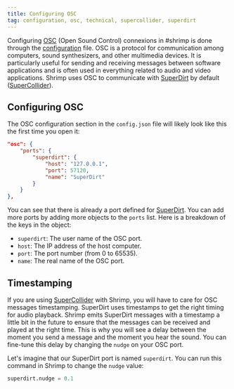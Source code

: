 ```yaml
---
title: Configuring OSC
tag: configuration, osc, technical, supercollider, superdirt
---
```


Configuring [OSC](https://en.wikipedia.org/wiki/Open_Sound_Control) (Open Sound Control) connexions in #shrimp is done through the [configuration](configuration_file.md) file. OSC is a protocol for communication among computers, sound synthesizers, and other multimedia devices. It is particularly useful for sending and receiving messages between software applications and is often used in everything related to audio and video applications. Shrimp uses OSC to communicate with [SuperDirt](./superdirt.md) by default ([SuperCollider](https://supercollider.github.io)).

## Configuring OSC

The OSC configuration section in the `config.json` file will likely look like this the first time you open it:

```json title="config.json"
"osc": {
    "ports": {
        "superdirt": {
            "host": "127.0.0.1",
            "port": 57120,
            "name": "SuperDirt"
        }
    }
},
```

You can see that there is already a port defined for [SuperDirt](./superdirt.md). You can add more ports by adding more objects to the `ports` list. Here is a breakdown of the keys in the object:

- `superdirt`: The user name of the OSC port.
- `host`: The IP address of the host computer.
- `port`: The port number (from 0 to 65535).
- `name`: The real name of the OSC port.

## Timestamping

If you are using [SuperCollider](supercollider.md) with Shrimp, you will have to care for OSC messages timestamping. SuperDirt uses timestamps to get the right timing for audio playback. Shrimp emits SuperDirt messages with a timestamp a little bit in the future to ensure that the messages can be received and played at the right time. This is why you will see a delay between the moment you send a message and the moment you hear the sound. You can fine-tune this delay by changing the `nudge` on your OSC port.

Let's imagine that our SuperDirt port is named `superdirt`. You can run this command in Shrimp to change the `nudge` value:

```python
superdirt.nudge = 0.1
```

